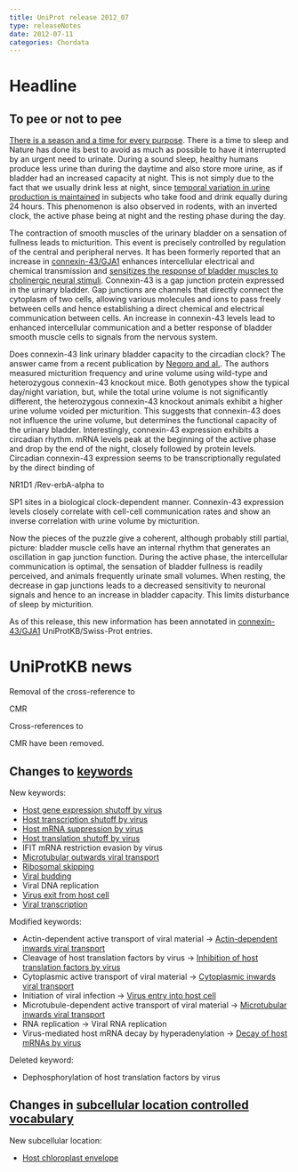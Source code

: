 ```yaml
---
title: UniProt release 2012_07
type: releaseNotes
date: 2012-07-11
categories: Chordata
---
```


# Headline

## To pee or not to pee

[There is a season and a time for every purpose](http://niv.scripturetext.com/ecclesiastes/3.htm). There is a time to sleep and Nature has done its best to avoid as much as possible to have it interrupted by an urgent need to urinate. During a sound sleep, healthy humans produce less urine than during the daytime and also store more urine, as if bladder had an increased capacity at night. This is not simply due to the fact that we usually drink less at night, since [temporal variation in urine production is maintained](http://www.ncbi.nlm.nih.gov/pubmed/7772798) in subjects who take food and drink equally during 24 hours. This phenomenon is also observed in rodents, with an inverted clock, the active phase being at night and the resting phase during the day.

The contraction of smooth muscles of the urinary bladder on a sensation of fullness leads to micturition. This event is precisely controlled by regulation of the central and peripheral nerves. It has been formerly reported that an increase in [connexin-43/GJA1](https://www.uniprot.org/uniprotkb?query=gene:gja1+AND+reviewed:true) enhances intercellular electrical and chemical transmission and [sensitizes the response of bladder muscles to cholinergic neural stimuli](http://www.ncbi.nlm.nih.gov/pubmed/12676745,21511298). Connexin-43 is a gap junction protein expressed in the urinary bladder. Gap junctions are channels that directly connect the cytoplasm of two cells, allowing various molecules and ions to pass freely between cells and hence establishing a direct chemical and electrical communication between cells. An increase in connexin-43 levels lead to enhanced intercellular communication and a better response of bladder smooth muscle cells to signals from the nervous system.

Does connexin-43 link urinary bladder capacity to the circadian clock? The answer came from a recent publication by [Negoro and al.](http://www.ncbi.nlm.nih.gov/pubmed/22549838). The authors measured micturition frequency and urine volume using wild-type and heterozygous connexin-43 knockout mice. Both genotypes show the typical day/night variation, but, while the total urine volume is not significantly different, the heterozygous connexin-43 knockout animals exhibit a higher urine volume voided per micturition. This suggests that connexin-43 does not influence the urine volume, but determines the functional capacity of the urinary bladder. Interestingly, connexin-43 expression exhibits a circadian rhythm. mRNA levels peak at the beginning of the active phase and drop by the end of the night, closely followed by protein levels. Circadian connexin-43 expression seems to be transcriptionally regulated by the direct binding of

NR1D1 /Rev-erbA-alpha to

SP1 sites in a biological clock-dependent manner. Connexin-43 expression levels closely correlate with cell-cell communication rates and show an inverse correlation with urine volume by micturition.

Now the pieces of the puzzle give a coherent, although probably still partial, picture: bladder muscle cells have an internal rhythm that generates an oscillation in gap junction function. During the active phase, the intercellular communication is optimal, the sensation of bladder fullness is readily perceived, and animals frequently urinate small volumes. When resting, the decrease in gap junctions leads to a decreased sensitivity to neuronal signals and hence to an increase in bladder capacity. This limits disturbance of sleep by micturition.

As of this release, this new information has been annotated in [connexin-43/GJA1](https://www.uniprot.org/uniprotkb?query=gene:gja1+AND+reviewed:true) UniProtKB/Swiss-Prot entries.

# UniProtKB news

Removal of the cross-reference to

CMR

Cross-references to

CMR have been removed.

## Changes to [keywords](https://ftp.uniprot.org/pub/databases/uniprot/current_release/knowledgebase/complete/docs/keywlist)

New keywords:

- [Host gene expression shutoff by virus](https://www.uniprot.org/keywords/KW-1190)
- [Host transcription shutoff by virus](https://www.uniprot.org/keywords/KW-1191)
- [Host mRNA suppression by virus](https://www.uniprot.org/keywords/KW-1192)
- [Host translation shutoff by virus](https://www.uniprot.org/keywords/KW-1193)
- IFIT mRNA restriction evasion by virus
- [Microtubular outwards viral transport](https://www.uniprot.org/keywords/KW-1189)
- [Ribosomal skipping](https://www.uniprot.org/keywords/KW-1197)
- [Viral budding](https://www.uniprot.org/keywords/KW-1198)
- Viral DNA replication
- [Virus exit from host cell](https://www.uniprot.org/keywords/KW-1188)
- [Viral transcription](https://www.uniprot.org/keywords/KW-1195)

Modified keywords:

- Actin-dependent active transport of viral material -&gt; [Actin-dependent inwards viral transport](https://www.uniprot.org/keywords/KW-1178)
- Cleavage of host translation factors by virus -&gt; [Inhibition of host translation factors by virus](https://www.uniprot.org/keywords/KW-0693)
- Cytoplasmic active transport of viral material -&gt; [Cytoplasmic inwards viral transport](https://www.uniprot.org/keywords/KW-1176)
- Initiation of viral infection -&gt; [Virus entry into host cell](https://www.uniprot.org/keywords/KW-1160)
- Microtubule-dependent active transport of viral material -&gt; [Microtubular inwards viral transport](https://www.uniprot.org/keywords/KW-1177)
- RNA replication -&gt; Viral RNA replication
- Virus-mediated host mRNA decay by hyperadenylation -&gt; [Decay of host mRNAs by virus](https://www.uniprot.org/keywords/KW-1132)

Deleted keyword:

- Dephosphorylation of host translation factors by virus

## Changes in [subcellular location controlled vocabulary](https://ftp.uniprot.org/pub/databases/uniprot/current_release/knowledgebase/complete/docs/?subcell)

New subcellular location:

- [Host chloroplast envelope](https://www.uniprot.org/locations/SL-0483)
